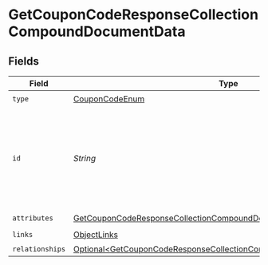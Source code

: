 # GetCouponCodeResponseCollectionCompoundDocumentData


## Fields

| Field                                                                                                                                                              | Type                                                                                                                                                               | Required                                                                                                                                                           | Description                                                                                                                                                        | Example                                                                                                                                                            |
| ------------------------------------------------------------------------------------------------------------------------------------------------------------------ | ------------------------------------------------------------------------------------------------------------------------------------------------------------------ | ------------------------------------------------------------------------------------------------------------------------------------------------------------------ | ------------------------------------------------------------------------------------------------------------------------------------------------------------------ | ------------------------------------------------------------------------------------------------------------------------------------------------------------------ |
| `type`                                                                                                                                                             | [CouponCodeEnum](../../models/components/CouponCodeEnum.md)                                                                                                        | :heavy_check_mark:                                                                                                                                                 | N/A                                                                                                                                                                |                                                                                                                                                                    |
| `id`                                                                                                                                                               | *String*                                                                                                                                                           | :heavy_check_mark:                                                                                                                                                 | The id of a coupon code is a combination of its unique code and the id of the coupon it is associated with.                                                        | 10OFF-ASD325FHK324UJDOI2M3JNES99                                                                                                                                   |
| `attributes`                                                                                                                                                       | [GetCouponCodeResponseCollectionCompoundDocumentAttributes](../../models/components/GetCouponCodeResponseCollectionCompoundDocumentAttributes.md)                  | :heavy_check_mark:                                                                                                                                                 | N/A                                                                                                                                                                |                                                                                                                                                                    |
| `links`                                                                                                                                                            | [ObjectLinks](../../models/components/ObjectLinks.md)                                                                                                              | :heavy_check_mark:                                                                                                                                                 | N/A                                                                                                                                                                |                                                                                                                                                                    |
| `relationships`                                                                                                                                                    | [Optional\<GetCouponCodeResponseCollectionCompoundDocumentRelationships>](../../models/components/GetCouponCodeResponseCollectionCompoundDocumentRelationships.md) | :heavy_minus_sign:                                                                                                                                                 | N/A                                                                                                                                                                |                                                                                                                                                                    |